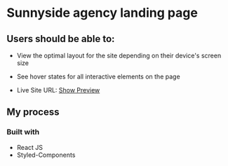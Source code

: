 # Sunnyside agency landing page

## Users should be able to:

- View the optimal layout for the site depending on their device's screen size
- See hover states for all interactive elements on the page

- Live Site URL: [Show Preview](https://7codo.github.io/sunnyside-agency-landing-page/)

## My process

### Built with

- React JS
- Styled-Components

